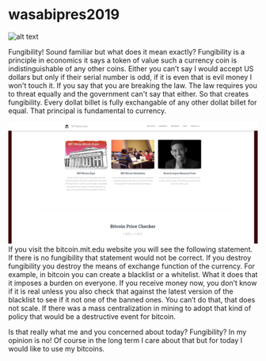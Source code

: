 # wasabipres2019

![alt text](https://wasabiwallet.io/images/wasabi_wallet_logo_2-1.png)

Fungibility!
Sound familiar but what does it mean exactly?
Fungibility is a principle in economics it says a token of value such a currency coin is indistinguishable of any other coins. Either you can’t say I would accept US dollars but only if their serial number is odd, if it is even that is evil money I won't touch it. If you say that you are breaking the law. The law requires you to threat equally and the government can't say that either. So that creates fungibility. Every dollat billet is fully exchangable of any other dollat billet for equal. That principal is fundamental to currency.

![alt text](https://github.com/molnard/wasabipres2019/blob/master/MITBTCvsBTC.JPG)
If you visit the bitcoin.mit.edu website you will see the following statement. If there is no fungibility that statement would not be correct.
If you destroy fungibility you destroy the means of exchange function of the currency. For example, in bitcoin you can create a blacklist or a whitelist. What it does that it imposes a burden on everyone. If you receive money now, you don’t know if it is real unless you also check that against the latest version of the blacklist to see if it not one of the banned ones. You can’t do that, that does not scale. If there was a mass centralization in mining to adopt that kind of policy that would be a destructive event for bitcoin.

Is that really what me and you concerned about today? Fungibility? In my opinion is no! Of course in the long term I care about that but for today I would like to use my bitcoins. 
